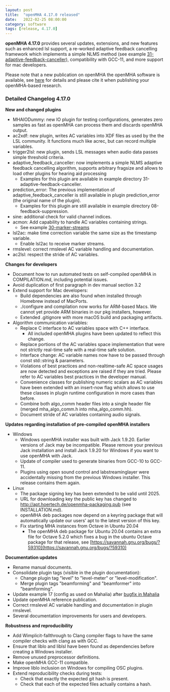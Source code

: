 ```yaml
---
layout: post
title:  "openMHA 4.17.0 released"
date:   2022-02-25 08:00:00
category: software
tags: [release, 4.17.0]
---
```


__openMHA 4.17.0__ provides several updates, extensions, and new features such as enhanced lsl support, a re-worked adaptive feedback cancelling framework which implements a simple NLMS method (see example [31-adaptive-feedback-canceller]([https://github.com/HoerTech-gGmbH/openMHA/tree/master/examples/31-adaptive-feedback-canceller)), compatibility with GCC-11, and more support for mac developers. 

Please note that a new publication on openMHA the openMHA software is available, see [here](/publication/2021/12/30/openMHA-journal-publication.html) for details and please cite it when publishing your openMHA-based research.

### Detailed Changelog 4.17.0

__New and changed plugins__  
- MHAIODummy: new IO plugin for testing configurations, generates zero samples as fast as openMHA can process them and discards openMHA output.
- ac2xdf: new plugin, writes AC variables into XDF files as used by the the LSL community. It functions much like acrec, but can record multiple variables.
- trigger2lsl: new plugin, sends LSL messages when audio data passes simple threshold criteria.
- adaptive_feedback_canceller: now implements a simple NLMS adaptive feedback cancelling algorithm, supports arbitrary fragsize and allows to load other plugins for hearing aid processing   
	- Examples for this plugin are available in example directory 31-adaptive-feedback-canceller.
- prediction_error: The previous implementation of adaptive_feedback_canceller is still available in plugin prediction_error (the original name of the plugin).
	- Examples for this plugin are still available in example directory 08-feedback-suppression.
- sine: additional check for valid channel indices.
- acmon: Add capability to handle AC variables containing strings.
	- See example [30-marker-streams](https://github.com/HoerTech-gGmbH/openMHA/tree/master/examples/30-marker-streams)
- lsl2ac: make time correction variable the same size as the timestamp variable.
	- Enable lsl2ac to receive marker streams.
- rmslevel: correct rmslevel AC variable handling and documentation.
- ac2lsl: respect the stride of AC variables.

__Changes for developers__

- Document how to run automated tests on self-compiled openMHA in COMPILATION.md, including potential issues.
- Avoid duplication of first paragraph in dev manual section 3.2
- Extend support for Mac developers:
    - Build dependencies are also found when installed through Homebrew instead of MacPorts.
    - ./configure and compilation now works for ARM-based Macs.  We cannot yet provide ARM binaries in our pkg installers, however.
    - Extended .gitignore with more macOS build and packaging artifacts.
- Algorithm communication variables:
    - Replace C interface to AC variables space with C++ interface.
      - All included openMHA plugins have been updated to reflect this change.
    - Replace portions of the AC variables space implementation that were not strictly real-time safe with a real-time safe solution.
    - Interface change: AC variable names now have to be passed through const std::string & parameters.
    - Violations of best practices and non-realtime-safe AC space usages are now detected and exceptions are raised if they are tried. Please refer to AC variables best practices in the developer manual.
    - Convenience classes for publishing numeric scalars as AC variables have been extended with an insert-now flag which allows to use these classes in plugin runtime configuration in more cases than before.
    - Combine both algo_comm header files into a single header file (merged mha_algo_comm.h into mha_algo_comm.hh).
    - Document stride of AC variables containing audio signals.

__Updates regarding installation of pre-compiled openMHA installers__

- Windows
	- Windows openMHA installer was built with Jack 1.9.20. Earlier versions of Jack may be incompatible. Please remove your previous Jack installation and install Jack 1.9.20 for Windows if you want to use openMHA with Jack.
    - Update of compiler used to generate binaries from GCC-10 to GCC-11.
    - Plugins using open sound control and labstreaminglayer were accidentally missing from the previous Windows installer. This release contains them again.
- Linux
	- The package signing key has been extended to be valid until 2025.
    - URL for downloading key the public key has changed to http://apt.hoertech.de/openmha-packaging.pub (see INSTALLATION.md).
    - openMHA deb packages now depend on a keyring package that will automatically update our users' apt to the latest version of this key.
    - Fix starting MHA instances from Octave in Ubuntu 20.04
		- The openMHA deb package for Ubuntu 20.04 contains an extra file for Octave 5.2.0  which fixes a bug in the ubuntu Octave package for that release, see [https://savannah.gnu.org/bugs/?59310](https://savannah.gnu.org/bugs/?59310)

__Documentation updates__

- Rename manual documents.
- Consolidate plugin tags (visible in the plugin documentation):
	- Change plugin tag "level" to "level-meter" or "level-modification".
    - Merge plugin tags "beamforming" and "beamformer" into "beamforming".
- Update example 17 (config as used on Mahalia) after [bugfix in Mahalia](https://github.com/mahalia-dependencies/mahalia-dependencies/blob/master/etc/mahalia_generic-hearing-aid/generic-hearing-aid/index.cfg)
- Update openMHA reference publication.
- Correct rmslevel AC variable handling and documentation in plugin rmslevel.
- Several documentation improvements for users and developers.

__Robustness and reproducibility__

- Add Wimplicit-fallthrough to Clang compiler flags to have the same compiler checks with clang as with GCC.
- Ensure that liblo and liblsl have been found as dependencies before creating a Windows installer.
- Remove unused preprocessor definitions.
- Make openMHA GCC-11 compatible.
- Improve liblo inclusion on Windows for compiling OSC plugins.
- Extend reproducibility checks during tests:
    - Check that exactly the expected git hash is present.
    - Check that each of the expected files actually contains a hash.







